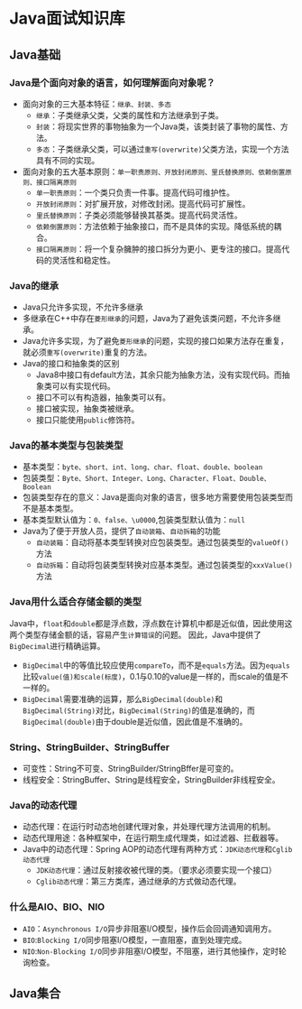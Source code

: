 # Java面试知识库

## Java基础

### Java是个面向对象的语言，如何理解面向对象呢？

- 面向对象的三大基本特征：`继承、封装、多态`
  - `继承`：子类继承父类，父类的属性和方法继承到子类。
  - `封装`：将现实世界的事物抽象为一个Java类，该类封装了事物的属性、方法。
  - `多态`：子类继承父类，可以通过`重写(overwrite)`父类方法，实现一个方法具有不同的实现。
- 面向对象的五大基本原则：`单一职责原则、开放封闭原则、里氏替换原则、依赖倒置原则、接口隔离原则`
  - `单一职责原则`：一个类只负责一件事。提高代码可维护性。
  - `开放封闭原则`：对扩展开放，对修改封闭。提高代码可扩展性。
  - `里氏替换原则`：子类必须能够替换其基类。提高代码灵活性。
  - `依赖倒置原则`：方法依赖于抽象接口，而不是具体的实现。降低系统的耦合。
  - `接口隔离原则`：将一个复杂臃肿的接口拆分为更小、更专注的接口。提高代码的灵活性和稳定性。

### Java的继承

- Java只允许多实现，不允许多继承
- 多继承在C++中存在`菱形继承`的问题，Java为了避免该类问题，不允许多继承。
- Java允许多实现，为了避免`菱形继承`的问题，实现的接口如果方法存在重复，就必须`重写(overwrite)`重复的方法。
- Java的接口和抽象类的区别
  - Java8中接口有default方法，其余只能为抽象方法，没有实现代码。而抽象类可以有实现代码。
  - 接口不可以有构造器，抽象类可以有。
  - 接口被实现，抽象类被继承。
  - 接口只能使用`public`修饰符。

### Java的基本类型与包装类型

- 基本类型：`byte、short、int、long、char、float、double、boolean`
- 包装类型：`Byte、Short、Integer、Long、Character、Float、Double、Boolean`
- 包装类型存在的意义：Java是面向对象的语言，很多地方需要使用包装类型而不是基本类型。
- 基本类型默认值为：`0、false、\u0000`,包装类型默认值为：`null`
- Java为了便于开放人员，提供了`自动装箱`、`自动拆箱`的功能
  - `自动装箱`：自动将基本类型转换对应包装类型。通过包装类型的`valueOf()`方法
  - `自动拆箱`：自动将包装类型转换对应基本类型。通过包装类型的`xxxValue()`方法

### Java用什么适合存储金额的类型

Java中，`float`和`double`都是浮点数，浮点数在计算机中都是近似值，因此使用这两个类型存储金额的话，容易产生`计算错误`的问题。
因此，Java中提供了`BigDecimal`进行精确运算。

- `BigDecimal`中的等值比较应使用`compareTo`，而不是`equals`方法。因为`equals`比较`value(值)和scale(标度)`，0.1与0.10的value是一样的，而scale的值是不一样的。
- `BigDecimal`需要准确的运算，那么`BigDecimal(double)`和`BigDecimal(String)`对比，`BigDecimal(String)`的值是准确的，而`BigDecimal(double)`由于double是近似值，因此值是不准确的。

### String、StringBuilder、StringBuffer

- 可变性：String不可变、StringBuilder/StringBffer是可变的。
- 线程安全：StringBuffer、String是线程安全，StringBuilder非线程安全。

### Java的动态代理

- 动态代理：在运行时动态地创建代理对象，并处理代理方法调用的机制。
- 动态代理用途：各种框架中，在运行期生成代理类，如过滤器、拦截器等。
- Java中的动态代理：Spring AOP的动态代理有两种方式：`JDK动态代理`和`Cglib动态代理`
  - `JDK动态代理`：通过反射接收被代理的类。（要求必须要实现一个接口）
  - `Cglib动态代理`：第三方类库，通过继承的方式做动态代理。

### 什么是AIO、BIO、NIO

- `AIO`：`Asynchronous I/O`异步非阻塞I/O模型，操作后会回调通知调用方。
- `BIO`:`Blocking I/O`同步阻塞I/O模型，一直阻塞，直到处理完成。
- `NIO`:`Non-Blocking I/O`同步非阻塞I/O模型，不阻塞，进行其他操作，定时轮询检查。

## Java集合

###
